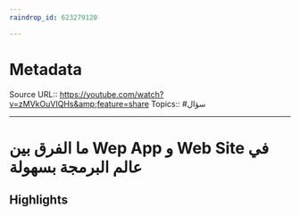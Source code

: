 ```yaml
---
raindrop_id: 623279120

---
```


# Metadata
Source URL:: https://youtube.com/watch?v=zMVkOuVIQHs&amp;feature=share
Topics:: #سؤال

---
# ما الفرق بين Wep App و Web Site في عالم البرمجة بسهولة



## Highlights
